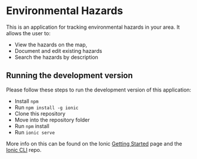 Environmental Hazards
=======================

This is an application for tracking environmental hazards in your area. It allows the user to:

- View the hazards on the map,
- Document and edit existing hazards
- Search the hazards by description

## Running the development version

Please follow these steps to run the development version of this application:

- Install `npm`
- Run `npm install -g ionic`
- Clone this repository
- Move into the repository folder
- Run `npm` install
- Run `ionic serve`


More info on this can be found on the Ionic [Getting Started](http://ionicframework.com/getting-started) page and the [Ionic CLI](https://github.com/driftyco/ionic-cli) repo.
